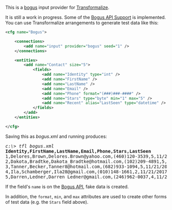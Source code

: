 This is a [bogus](https://github.com/bchavez/Bogus) input provider for [Transformalize](https://github.com/dalenewman/Transformalize).

It is still a work in progress.  Some of the [Bogus API Support](https://github.com/bchavez/Bogus/blob/master/README.md#bogus-api-support) is 
implemented.  You can use Transformalize arrangements to generate test data 
like this:

```xml
<cfg name="Bogus">

    <connections>
        <add name="input" provider="bogus" seed="1" />
    </connections>

    <entities>
        <add name="Contact" size="5">
            <fields>
                <add name="Identity" type="int" />
                <add name="FirstName" />
                <add name="LastName" />
                <add name="Email" />
                <add name="Phone" format="(###)###-####" />
                <add name="Stars" type="byte" min="1" max="5" />
                <add name="Recent" alias="LastSeen" type="datetime" />
            </fields>
        </add>
    </entities>

</cfg>
```

Saving this as *bogus.xml* and running produces:

<pre>
<i>c:\> tfl bogus.xml</i>
<strong>Identity,FirstName,LastName,Email,Phone,Stars,LastSeen</strong>
1,Delores,Brown,Delores.Brown@yahoo.com,(460)120-3539,5,11/20/2017 10:10:14 PM
2,Dakota,Bradtke,Dakota_Bradtke@hotmail.com,(102)209-4891,5,11/21/2017 12:37:18 AM
3,Tanner,Becker,Tanner8@hotmail.com,(682)933-1094,5,11/21/2017 11:59:27 AM
4,Ila,Schamberger,Ila28@gmail.com,(010)148-1661,2,11/21/2017 12:55:25 AM
5,Darren,Ledner,Darren_Ledner@gmail.com,(246)962-0037,4,11/21/2017 3:59:14 AM
</pre>

If the field's `name` is on the [Bogus API](https://github.com/bchavez/Bogus/blob/master/README.md#bogus-api-support), 
fake data is created.

In addition, the `format`, `min`, and `max` attributes 
are used to create other forms of test data (e.g. the `Stars` field above).